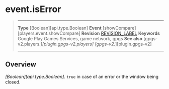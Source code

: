 # event.isError

> --------------------- ------------------------------------------------------------------------------------------
> __Type__              [Boolean][api.type.Boolean]
> __Event__             [showCompare][players.event.showCompare]
> __Revision__          [REVISION_LABEL](REVISION_URL)
> __Keywords__          Google Play Games Services, game network, gpgs
> __See also__          [gpgs-v2.players.*][plugin.gpgs-v2.players]
>                       [gpgs-v2.*][plugin.gpgs-v2]
> --------------------- ------------------------------------------------------------------------------------------

## Overview

_[Boolean][api.type.Boolean]._ `true` in case of an error or the window being closed.